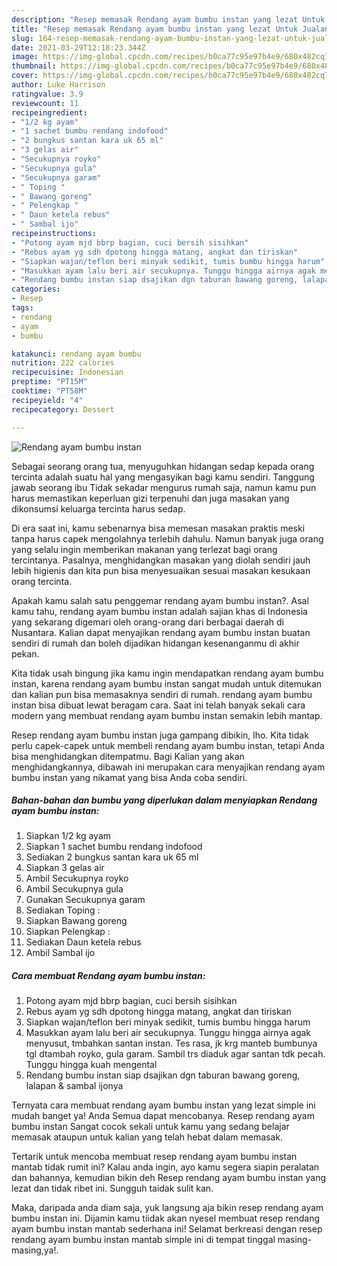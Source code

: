 ```yaml
---
description: "Resep memasak Rendang ayam bumbu instan yang lezat Untuk Jualan"
title: "Resep memasak Rendang ayam bumbu instan yang lezat Untuk Jualan"
slug: 164-resep-memasak-rendang-ayam-bumbu-instan-yang-lezat-untuk-jualan
date: 2021-03-29T12:18:23.344Z
image: https://img-global.cpcdn.com/recipes/b0ca77c95e97b4e9/680x482cq70/rendang-ayam-bumbu-instan-foto-resep-utama.jpg
thumbnail: https://img-global.cpcdn.com/recipes/b0ca77c95e97b4e9/680x482cq70/rendang-ayam-bumbu-instan-foto-resep-utama.jpg
cover: https://img-global.cpcdn.com/recipes/b0ca77c95e97b4e9/680x482cq70/rendang-ayam-bumbu-instan-foto-resep-utama.jpg
author: Luke Harrison
ratingvalue: 3.9
reviewcount: 11
recipeingredient:
- "1/2 kg ayam"
- "1 sachet bumbu rendang indofood"
- "2 bungkus santan kara uk 65 ml"
- "3 gelas air"
- "Secukupnya royko"
- "Secukupnya gula"
- "Secukupnya garam"
- " Toping "
- " Bawang goreng"
- " Pelengkap "
- " Daun ketela rebus"
- " Sambal ijo"
recipeinstructions:
- "Potong ayam mjd bbrp bagian, cuci bersih sisihkan"
- "Rebus ayam yg sdh dpotong hingga matang, angkat dan tiriskan"
- "Siapkan wajan/teflon beri minyak sedikit, tumis bumbu hingga harum"
- "Masukkan ayam lalu beri air secukupnya. Tunggu hingga airnya agak menyusut, tmbahkan santan instan. Tes rasa, jk krg manteb bumbunya tgl dtambah royko, gula garam. Sambil trs diaduk agar santan tdk pecah. Tunggu hingga kuah mengental"
- "Rendang bumbu instan siap dsajikan dgn taburan bawang goreng, lalapan &amp; sambal ijonya"
categories:
- Resep
tags:
- rendang
- ayam
- bumbu

katakunci: rendang ayam bumbu 
nutrition: 222 calories
recipecuisine: Indonesian
preptime: "PT15M"
cooktime: "PT58M"
recipeyield: "4"
recipecategory: Dessert

---
```



![Rendang ayam bumbu instan](https://img-global.cpcdn.com/recipes/b0ca77c95e97b4e9/680x482cq70/rendang-ayam-bumbu-instan-foto-resep-utama.jpg)

Sebagai seorang orang tua, menyuguhkan hidangan sedap kepada orang tercinta adalah suatu hal yang mengasyikan bagi kamu sendiri. Tanggung jawab seorang ibu Tidak sekadar mengurus rumah saja, namun kamu pun harus memastikan keperluan gizi terpenuhi dan juga masakan yang dikonsumsi keluarga tercinta harus sedap.

Di era  saat ini, kamu sebenarnya bisa memesan masakan praktis meski tanpa harus capek mengolahnya terlebih dahulu. Namun banyak juga orang yang selalu ingin memberikan makanan yang terlezat bagi orang tercintanya. Pasalnya, menghidangkan masakan yang diolah sendiri jauh lebih higienis dan kita pun bisa menyesuaikan sesuai masakan kesukaan orang tercinta. 



Apakah kamu salah satu penggemar rendang ayam bumbu instan?. Asal kamu tahu, rendang ayam bumbu instan adalah sajian khas di Indonesia yang sekarang digemari oleh orang-orang dari berbagai daerah di Nusantara. Kalian dapat menyajikan rendang ayam bumbu instan buatan sendiri di rumah dan boleh dijadikan hidangan kesenanganmu di akhir pekan.

Kita tidak usah bingung jika kamu ingin mendapatkan rendang ayam bumbu instan, karena rendang ayam bumbu instan sangat mudah untuk ditemukan dan kalian pun bisa memasaknya sendiri di rumah. rendang ayam bumbu instan bisa dibuat lewat beragam cara. Saat ini telah banyak sekali cara modern yang membuat rendang ayam bumbu instan semakin lebih mantap.

Resep rendang ayam bumbu instan juga gampang dibikin, lho. Kita tidak perlu capek-capek untuk membeli rendang ayam bumbu instan, tetapi Anda bisa menghidangkan ditempatmu. Bagi Kalian yang akan menghidangkannya, dibawah ini merupakan cara menyajikan rendang ayam bumbu instan yang nikamat yang bisa Anda coba sendiri.

<!--inarticleads1-->

##### Bahan-bahan dan bumbu yang diperlukan dalam menyiapkan Rendang ayam bumbu instan:

1. Siapkan 1/2 kg ayam
1. Siapkan 1 sachet bumbu rendang indofood
1. Sediakan 2 bungkus santan kara uk 65 ml
1. Siapkan 3 gelas air
1. Ambil Secukupnya royko
1. Ambil Secukupnya gula
1. Gunakan Secukupnya garam
1. Sediakan  Toping :
1. Siapkan  Bawang goreng
1. Siapkan  Pelengkap :
1. Sediakan  Daun ketela rebus
1. Ambil  Sambal ijo




<!--inarticleads2-->

##### Cara membuat Rendang ayam bumbu instan:

1. Potong ayam mjd bbrp bagian, cuci bersih sisihkan
1. Rebus ayam yg sdh dpotong hingga matang, angkat dan tiriskan
1. Siapkan wajan/teflon beri minyak sedikit, tumis bumbu hingga harum
1. Masukkan ayam lalu beri air secukupnya. Tunggu hingga airnya agak menyusut, tmbahkan santan instan. Tes rasa, jk krg manteb bumbunya tgl dtambah royko, gula garam. Sambil trs diaduk agar santan tdk pecah. Tunggu hingga kuah mengental
1. Rendang bumbu instan siap dsajikan dgn taburan bawang goreng, lalapan &amp; sambal ijonya




Ternyata cara membuat rendang ayam bumbu instan yang lezat simple ini mudah banget ya! Anda Semua dapat mencobanya. Resep rendang ayam bumbu instan Sangat cocok sekali untuk kamu yang sedang belajar memasak ataupun untuk kalian yang telah hebat dalam memasak.

Tertarik untuk mencoba membuat resep rendang ayam bumbu instan mantab tidak rumit ini? Kalau anda ingin, ayo kamu segera siapin peralatan dan bahannya, kemudian bikin deh Resep rendang ayam bumbu instan yang lezat dan tidak ribet ini. Sungguh taidak sulit kan. 

Maka, daripada anda diam saja, yuk langsung aja bikin resep rendang ayam bumbu instan ini. Dijamin kamu tiidak akan nyesel membuat resep rendang ayam bumbu instan mantab sederhana ini! Selamat berkreasi dengan resep rendang ayam bumbu instan mantab simple ini di tempat tinggal masing-masing,ya!.

